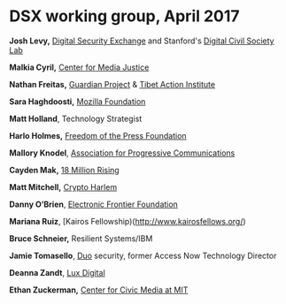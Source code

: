 # DSX working group, April 2017 

**Josh Levy,** [Digital Security Exchange](https://www.digitalsecurityexchange) and Stanford's [Digital Civil Society Lab](https://pacscenter.stanford.edu/digital-civil-society/) 

**Malkia Cyril,** [Center for Media Justice](http://mediajustice.org/)

**Nathan Freitas,** [Guardian Project](http://guardianproject.info/) & [Tibet Action Institute](https://tibetaction.net/)

**Sara Haghdoosti,** [Mozilla Foundation](http://mozilla.org/)

**Matt Holland**, Technology Strategist

**Harlo Holmes,** [Freedom of the Press Foundation](http://freedom.press/)

**Mallory Knodel**, [Association for Progressive Communications](http://apc.org/)

**Cayden Mak,** [18 Million Rising](http://18millionrising.org/)

**Matt Mitchell,** [Crypto Harlem](https://about.me/geminiimatt)

**Danny O’Brien**, [Electronic Frontier Foundation](https://www.eff.org/)

**Mariana Ruiz**, [Kairos Fellowship)(http://www.kairosfellows.org/)

**Bruce Schneier,** Resilient Systems/IBM

**Jamie Tomasello**, [Duo](https://duo.com/) security, former Access Now Technology Director

**Deanna Zandt**, [Lux Digital](http://luxdigital.com/)

**Ethan Zuckerman,** [Center for Civic Media at MIT](https://civic.mit.edu/)

